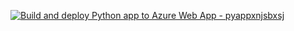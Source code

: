 [![Build and deploy Python app to Azure Web App - pyappxnjsbxsj](https://github.com/nkumar0412/python-app/actions/workflows/dev_pyappxnjsbxsj(dev).yml/badge.svg)](https://github.com/nkumar0412/python-app/actions/workflows/dev_pyappxnjsbxsj(dev).yml)
